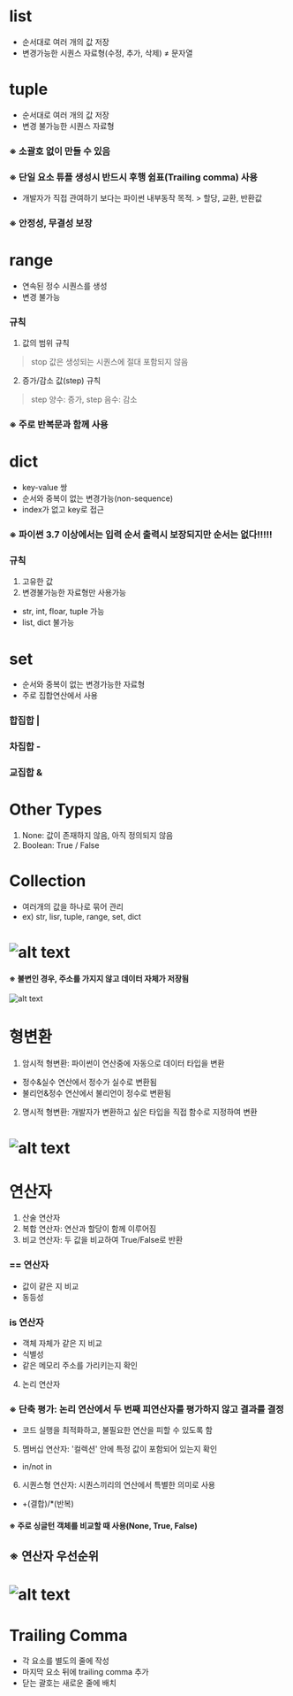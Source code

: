 # list
- 순서대로 여러 개의 값 저장
- 변경가능한 시퀀스 자료형(수정, 추가, 삭제) ≠ 문자열
# tuple
- 순서대로 여러 개의 값 저장
- 변경 불가능한 시퀀스 자료형
### ※ 소괄호 없이 만들 수 있음
### ※ 단일 요소 튜플 생성시 반드시 후행 쉼표(Trailing comma) 사용
- 개발자가 직접 관여하기 보다는 파이썬 내부동작 목적. > 할당, 교환, 반환값
### ※ 안정성, 무결성 보장
# range
- 연속된 정수 시퀀스를 생성
- 변경 불가능
### 규칙
1. 값의 범위 규칙
> stop 값은 생성되는 시퀀스에 절대 포함되지 않음
2. 증가/감소 값(step) 규칙
> step 양수: 증가, step 음수: 감소
### ※ 주로 반복문과 함께 사용
# dict
- key-value 쌍
- 순서와 중복이 없는 변경가능(non-sequence)
- index가 없고 key로 접근
### ※ 파이썬 3.7 이상에서는 입력 순서 출력시 보장되지만 순서는 없다!!!!!
### 규칙
1. 고유한 값
2. 변경불가능한 자료형만 사용가능
- str, int, floar, tuple 가능
- list, dict 불가능
# set
- 순서와 중복이 없는 변경가능한 자료형
- 주로 집합연산에서 사용
### 합집합 |
### 차집합 -
### 교집합 &
# Other Types
1. None: 값이 존재하지 않음, 아직 정의되지 않음
2. Boolean: True / False
# Collection
- 여러개의 값을 하나로 묶어 관리
- ex) str, lisr, tuple, range, set, dict
# ![alt text](image/image-1.png)
#### ※ 불변인 경우, 주소를 가지지 않고 데이터 자체가 저장됨
![alt text](image/image-2.png)
# 형변환
1. 암시적 형변환: 파이썬이 연산중에 자동으로 데이터 타입을 변환
- 정수&실수 연산에서 정수가 실수로 변환됨
- 불리언&정수 연산에서 불리언이 정수로 변환됨
2. 명시적 형변환: 개발자가 변환하고 싶은 타입을 직접 함수로 지정하여 변환
# ![alt text](image/image-3.png)
# 연산자
1. 산술 연산자
2. 복합 연산자: 연산과 할당이 함께 이루어짐
3. 비교 연산자: 두 값을 비교하여 True/False로 반환
### == 연산자
- 값이 같은 지 비교
- 동등성
### is 연산자
- 객체 자체가 같은 지 비교
- 식별성
- 같은 메모리 주소를 가리키는지 확인
4. 논리 연산자
### ※ 단축 평가: 논리 연산에서 두 번째 피연산자를 평가하지 않고 결과를 결정
- 코드 실행을 최적화하고, 불필요한 연산을 피할 수 있도록 함
5. 멤버십 연산자: '컬렉션' 안에 특정 값이 포함되어 있는지 확인
- in/not in
6. 시퀀스형 연산자: 시퀀스끼리의 연산에서 특별한 의미로 사용
- +(결합)/*(반복)
#### ※ 주로 싱글턴 객체를 비교할 때 사용(None, True, False)
## ※ 연산자 우선순위
# ![alt text](image/image-4.png)
# Trailing Comma
- 각 요소를 별도의 줄에 작성
- 마지막 요소 뒤에 trailing comma 추가
- 닫는 괄호는 새로운 줄에 배치